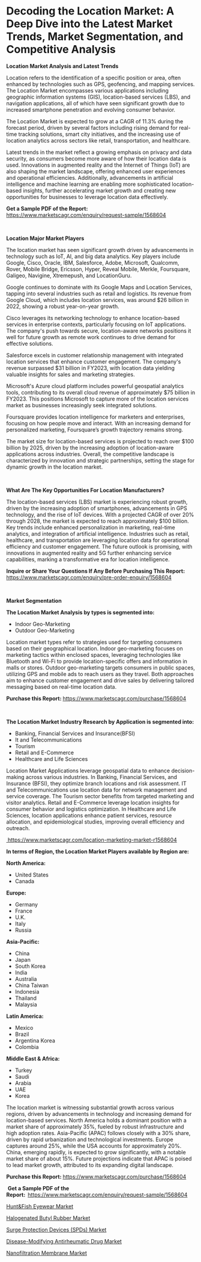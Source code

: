 <p><h1>Decoding the Location Market: A Deep Dive into the Latest Market Trends, Market Segmentation, and Competitive Analysis</h1></p><p><strong>Location Market Analysis and Latest Trends</strong></p>
<p><p>Location refers to the identification of a specific position or area, often enhanced by technologies such as GPS, geofencing, and mapping services. The Location Market encompasses various applications including geographic information systems (GIS), location-based services (LBS), and navigation applications, all of which have seen significant growth due to increased smartphone penetration and evolving consumer behavior.</p><p>The Location Market is expected to grow at a CAGR of 11.3% during the forecast period, driven by several factors including rising demand for real-time tracking solutions, smart city initiatives, and the increasing use of location analytics across sectors like retail, transportation, and healthcare. </p><p>Latest trends in the market reflect a growing emphasis on privacy and data security, as consumers become more aware of how their location data is used. Innovations in augmented reality and the Internet of Things (IoT) are also shaping the market landscape, offering enhanced user experiences and operational efficiencies. Additionally, advancements in artificial intelligence and machine learning are enabling more sophisticated location-based insights, further accelerating market growth and creating new opportunities for businesses to leverage location data effectively.</p></p>
<p><strong>Get a Sample PDF of the Report:&nbsp;</strong> <a href="https://www.marketscagr.com/enquiry/request-sample/1568604?utm_campaign=1529&utm_medium=2&utm_source=Github&utm_content=ia&utm_term=14102024&utm_id=location">https://www.marketscagr.com/enquiry/request-sample/1568604</a></p>
<p>&nbsp;</p>
<p><strong>Location Major Market Players</strong></p>
<p><p>The location market has seen significant growth driven by advancements in technology such as IoT, AI, and big data analytics. Key players include Google, Cisco, Oracle, IBM, Salesforce, Adobe, Microsoft, Qualcomm, Rover, Mobile Bridge, Ericsson, Hyper, Reveal Mobile, Merkle, Foursquare, Galigeo, Navigine, Xtremepush, and LocationGuru.</p><p>Google continues to dominate with its Google Maps and Location Services, tapping into several industries such as retail and logistics. Its revenue from Google Cloud, which includes location services, was around $26 billion in 2022, showing a robust year-on-year growth.</p><p>Cisco leverages its networking technology to enhance location-based services in enterprise contexts, particularly focusing on IoT applications. The company's push towards secure, location-aware networks positions it well for future growth as remote work continues to drive demand for effective solutions.</p><p>Salesforce excels in customer relationship management with integrated location services that enhance customer engagement. The company's revenue surpassed $31 billion in FY2023, with location data yielding valuable insights for sales and marketing strategies.</p><p>Microsoft's Azure cloud platform includes powerful geospatial analytics tools, contributing to its overall cloud revenue of approximately $75 billion in FY2023. This positions Microsoft to capture more of the location services market as businesses increasingly seek integrated solutions.</p><p>Foursquare provides location intelligence for marketers and enterprises, focusing on how people move and interact. With an increasing demand for personalized marketing, Foursquare’s growth trajectory remains strong.</p><p>The market size for location-based services is projected to reach over $100 billion by 2025, driven by the increasing adoption of location-aware applications across industries. Overall, the competitive landscape is characterized by innovation and strategic partnerships, setting the stage for dynamic growth in the location market.</p></p>
<p>&nbsp;</p>
<p><strong>What Are The Key Opportunities For Location Manufacturers?</strong></p>
<p><p>The location-based services (LBS) market is experiencing robust growth, driven by the increasing adoption of smartphones, advancements in GPS technology, and the rise of IoT devices. With a projected CAGR of over 20% through 2028, the market is expected to reach approximately $100 billion. Key trends include enhanced personalization in marketing, real-time analytics, and integration of artificial intelligence. Industries such as retail, healthcare, and transportation are leveraging location data for operational efficiency and customer engagement. The future outlook is promising, with innovations in augmented reality and 5G further enhancing service capabilities, marking a transformative era for location intelligence.</p></p>
<p><strong>Inquire or Share Your Questions If Any Before Purchasing This Report:</strong> <a href="https://www.marketscagr.com/enquiry/pre-order-enquiry/1568604?utm_campaign=1529&utm_medium=2&utm_source=Github&utm_content=ia&utm_term=14102024&utm_id=location">https://www.marketscagr.com/enquiry/pre-order-enquiry/1568604</a></p>
<p>&nbsp;</p>
<p><strong>Market Segmentation</strong></p>
<p><strong>The Location Market Analysis by types is segmented into:</strong></p>
<p><ul><li>Indoor Geo-Marketing</li><li>Outdoor Geo-Marketing</li></ul></p>
<p><p>Location market types refer to strategies used for targeting consumers based on their geographical location. Indoor geo-marketing focuses on marketing tactics within enclosed spaces, leveraging technologies like Bluetooth and Wi-Fi to provide location-specific offers and information in malls or stores. Outdoor geo-marketing targets consumers in public spaces, utilizing GPS and mobile ads to reach users as they travel. Both approaches aim to enhance customer engagement and drive sales by delivering tailored messaging based on real-time location data.</p></p>
<p><strong>Purchase this Report:&nbsp;</strong><a href="https://www.marketscagr.com/purchase/1568604?utm_campaign=1529&utm_medium=2&utm_source=Github&utm_content=ia&utm_term=14102024&utm_id=location">https://www.marketscagr.com/purchase/1568604</a></p>
<p>&nbsp;</p>
<p><strong>The Location Market Industry Research by Application is segmented into:</strong></p>
<p><ul><li>Banking, Financial Services and Insurance(BFSI)</li><li>It and Telecommunications</li><li>Tourism</li><li>Retail and E-Commerce</li><li>Healthcare and Life Sciences</li></ul></p>
<p><p>Location Market Applications leverage geospatial data to enhance decision-making across various industries. In Banking, Financial Services, and Insurance (BFSI), they optimize branch locations and risk assessment. IT and Telecommunications use location data for network management and service coverage. The Tourism sector benefits from targeted marketing and visitor analytics. Retail and E-Commerce leverage location insights for consumer behavior and logistics optimization. In Healthcare and Life Sciences, location applications enhance patient services, resource allocation, and epidemiological studies, improving overall efficiency and outreach.</p></p>
<p><a href="https://www.marketscagr.com/location-marketing-market-r1568604?utm_campaign=1529&utm_medium=2&utm_source=Github&utm_content=ia&utm_term=14102024&utm_id=location">&nbsp;https://www.marketscagr.com/location-marketing-market-r1568604</a></p>
<p><strong>In terms of Region, the Location Market Players available by Region are:</strong></p>
<p>
    <p> <strong> North America: </strong>
        <ul>
            <li>United States</li>
            <li>Canada</li>
        </ul>
        </p> 
    <p> <strong> Europe: </strong>
        <ul>
            <li>Germany</li>
            <li>France</li>
            <li>U.K.</li>
            <li>Italy</li>
            <li>Russia</li>
        </ul>
        </p> 
    <p> <strong> Asia-Pacific: </strong>
        <ul>
            <li>China</li>
            <li>Japan</li>
            <li>South Korea</li>
            <li>India</li>
            <li>Australia</li>
            <li>China Taiwan</li>
            <li>Indonesia</li>
            <li>Thailand</li>
            <li>Malaysia</li>
        </ul>
        </p> 
    <p> <strong> Latin America: </strong>
        <ul>
            <li>Mexico</li>
            <li>Brazil</li>
            <li>Argentina Korea</li>
            <li>Colombia</li>
        </ul>
        </p> 
    <p> <strong> Middle East & Africa: </strong>
        <ul>
            <li>Turkey</li>
            <li>Saudi</li>
            <li>Arabia</li>
            <li>UAE</li>
            <li>Korea</li>
        </ul>
    </p>
    </p>
<p><p>The location market is witnessing substantial growth across various regions, driven by advancements in technology and increasing demand for location-based services. North America holds a dominant position with a market share of approximately 35%, fueled by robust infrastructure and high adoption rates. Asia-Pacific (APAC) follows closely with a 30% share, driven by rapid urbanization and technological investments. Europe captures around 25%, while the USA accounts for approximately 20%. China, emerging rapidly, is expected to grow significantly, with a notable market share of about 15%. Future projections indicate that APAC is poised to lead market growth, attributed to its expanding digital landscape.</p></p>
<p><strong>Purchase this Report: </strong><a href="https://www.marketscagr.com/purchase/1568604?utm_campaign=1529&utm_medium=2&utm_source=Github&utm_content=ia&utm_term=14102024&utm_id=location">https://www.marketscagr.com/purchase/1568604</a></p>
<p>&nbsp;<strong>Get a Sample PDF of the Report:&nbsp;&nbsp;</strong><a href="https://www.marketscagr.com/enquiry/request-sample/1568604?utm_campaign=1529&utm_medium=2&utm_source=Github&utm_content=ia&utm_term=14102024&utm_id=location">https://www.marketscagr.com/enquiry/request-sample/1568604</a></p>
<p><strong></strong></p>
<p><p><a href="https://www.linkedin.com/pulse/analyzing-global-huntfish-eyewear-market-growth-prospects-future-c7mle?trk=public_post_embed_feed-article-content&utm_campaign=1529&utm_medium=2&utm_source=Github&utm_content=ia&utm_term=14102024&utm_id=location">Hunt&Fish Eyewear Market</a></p><p><a href="https://www.linkedin.com/pulse/halogenated-butyl-rubber-market-share-size-trends-industry-analysis-lqzke?trk=public_post_embed_feed-article-content&utm_campaign=1529&utm_medium=2&utm_source=Github&utm_content=ia&utm_term=14102024&utm_id=location">Halogenated Butyl Rubber Market</a></p><p><a href="https://www.linkedin.com/pulse/surge-protection-devices-spds-market-forecast-global-fa9ve?trk=public_post_embed_feed-article-content&utm_campaign=1529&utm_medium=2&utm_source=Github&utm_content=ia&utm_term=14102024&utm_id=location">Surge Protection Devices (SPDs) Market</a></p><p><a href="https://github.com/Chiragrp22/Market-Research-Report-List-6/blob/main/disease-modifying-antirheumatic-drug-market.md?utm_campaign=1529&utm_medium=2&utm_source=Github&utm_content=ia&utm_term=14102024&utm_id=location">Disease-Modifying Antirheumatic Drug Market</a></p><p><a href="https://www.linkedin.com/pulse/nanofiltration-membrane-market-consolidation-impact-structure-ny0ze?trk=public_post_embed_feed-article-content&utm_campaign=1529&utm_medium=2&utm_source=Github&utm_content=ia&utm_term=14102024&utm_id=location">Nanofiltration Membrane Market</a></p></p>